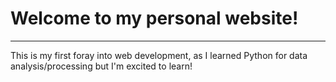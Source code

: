 # Welcome to my personal website! 

-----

This is my first foray into web development, as I learned Python for data analysis/processing but I'm excited to learn!

